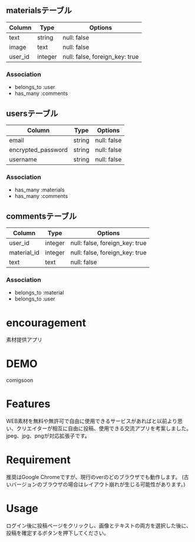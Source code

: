 ## materialsテーブル
|Column|Type|Options|
|------|----|-------|
|text|string|null: false|
|image|text|null: false|
|user_id|integer|null: false, foreign_key: true|
### Association
- belongs_to :user
- has_many :comments


## usersテーブル
|Column|Type|Options|
|------|----|-------|
|email|string|null: false|
|encrypted_password|string|null: false|
|username|string|null: false|
### Association
- has_many :materials
- has_many :comments


## commentsテーブル
|Column|Type|Options|
|------|----|-------|
|user_id|integer|null: false, foreign_key: true|
|material_id|integer|null: false, foreign_key: true|
|text|text| null: false|
### Association
- belongs_to :material
- belongs_to :user

# encouragement

素材提供アプリ

# DEMO

comigsoon

# Features

WEB素材を無料や無許可で自由に使用できるサービスがあればと以前より思い、クリエイターが相互に自由に投稿、使用できる交流アプリを考案しました。
jpeg、jpg、pngが対応拡張子です。

# Requirement

推奨はGoogle Chromeですが、現行のverのどのブラウザでも動作します。
(古いバージョンのブラウザの場合はレイアウト崩れが生じる可能性があります。)

# Usage

ログイン後に投稿ページをクリックし、画像とテキストの両方を選択した後に、投稿を確定するボタンを押下してください。
